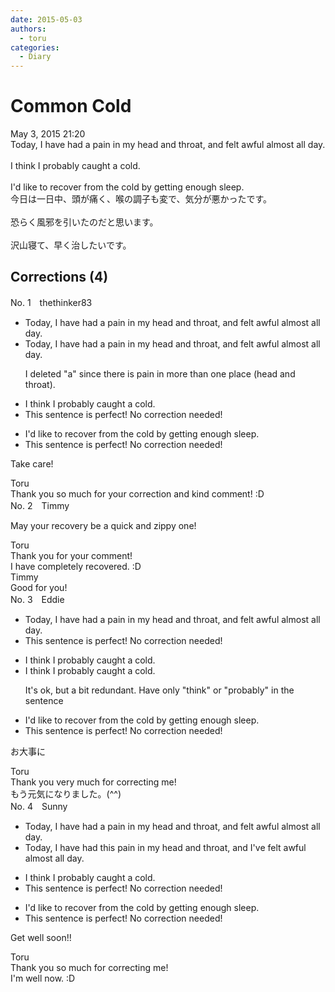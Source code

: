 ```yaml
---
date: 2015-05-03
authors:
  - toru
categories:
  - Diary
---
```


<h1 id="subject_show">Common Cold</h1>
<div class="date">May 3, 2015 21:20</div>
<div id="post"><div id="body_show_ori">
Today, I have had a pain in my head and throat, and felt awful almost all day.<br/><br/>I think I probably caught a cold.<br/><br/>I'd like to recover from the cold by getting enough sleep.
</div></div>

<!-- more -->

<div id="post_ja"><div id="body_show_mo">
今日は一日中、頭が痛く、喉の調子も変で、気分が悪かったです。<br/><br/>恐らく風邪を引いたのだと思います。<br/><br/>沢山寝て、早く治したいです。
</div></div>

## Corrections (4)
<div id="block"><div class="first_name"> No. 1　<span class="just_name">thethinker83</span></div><div id="block2">
<ul class="correction_field">
<li class="incorrect">Today, I have had a pain in my head and throat, and felt awful almost all day.</li>
<li class="corrected correct">
Today, I have had <span class="f_red"><span class="sline">a</span></span> pain in my head and throat, and felt awful almost all day.
<p class="correction_comment">I deleted "a" since there is pain in more than one place (head and throat).</p>
</li>
</ul>
<ul class="correction_field">
<li class="incorrect">I think I probably caught a cold.</li>
<li class="corrected perfect">This sentence is perfect! No correction needed!</li>
</ul>
<ul class="correction_field">
<li class="incorrect">I'd like to recover from the cold by getting enough sleep.</li>
<li class="corrected perfect">This sentence is perfect! No correction needed!</li>
</ul>
<p class="comment_small">
 Take care!
</p>

</div><div class="name"><span class="just_name">Toru</span><br>
Thank you so much for your correction and kind comment! :D
</div>
</div>
<div id="block"><div class="first_name"> No. 2　<span class="just_name">Timmy</span></div><div id="block2">
<p class="comment_small">
 May your recovery be a quick and zippy one!
</p>

</div><div class="name"><span class="just_name">Toru</span><br>
Thank you for your comment!<br/>I have completely recovered. :D
</div>
<div class="name"><span class="just_name">Timmy</span><br>
Good for you!
</div>
</div>
<div id="block"><div class="first_name"> No. 3　<span class="just_name">Eddie</span></div><div id="block2">
<ul class="correction_field">
<li class="incorrect">Today, I have had a pain in my head and throat, and felt awful almost all day.</li>
<li class="corrected perfect">This sentence is perfect! No correction needed!</li>
</ul>
<ul class="correction_field">
<li class="incorrect">I think I probably caught a cold.</li>
<li class="corrected correct">
I think I <span class="f_blue"><span class="sline">probably </span></span>caught a cold.
<p class="correction_comment">It's ok, but a bit redundant. Have only "think" or "probably" in the sentence</p>
</li>
</ul>
<ul class="correction_field">
<li class="incorrect">I'd like to recover from the cold by getting enough sleep.</li>
<li class="corrected perfect">This sentence is perfect! No correction needed!</li>
</ul>
<p class="comment_small">
 お大事に
</p>

</div><div class="name"><span class="just_name">Toru</span><br>
Thank you very much for correcting me!<br/>もう元気になりました。(^^)
</div>
</div>
<div id="block"><div class="first_name"> No. 4　<span class="just_name">Sunny</span></div><div id="block2">
<ul class="correction_field">
<li class="incorrect">Today, I have had a pain in my head and throat, and felt awful almost all day.</li>
<li class="corrected correct">
Today, I have had this pain in my head and throat, and I've felt awful almost all day.
</li>
</ul>
<ul class="correction_field">
<li class="incorrect">I think I probably caught a cold.</li>
<li class="corrected perfect">This sentence is perfect! No correction needed!</li>
</ul>
<ul class="correction_field">
<li class="incorrect">I'd like to recover from the cold by getting enough sleep.</li>
<li class="corrected perfect">This sentence is perfect! No correction needed!</li>
</ul>
<p class="comment_small">
 Get well soon!!
</p>

</div><div class="name"><span class="just_name">Toru</span><br>
Thank you so much for correcting me!<br/>I'm well now. :D
</div>
</div>
